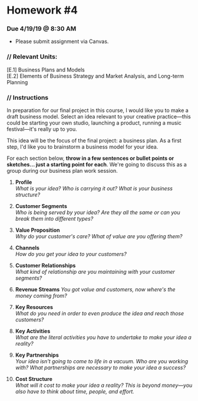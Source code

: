 # Homework #4

### Due 4/19/19 @ 8:30 AM
* Please submit assignment via Canvas.

### // Relevant Units:

[E.1]	Business Plans and Models  
[E.2]	Elements of Business Strategy and Market Analysis, and Long-term Planning  

### // Instructions
In preparation for our final project in this course, I would like you to make a draft business model. Select an idea relevant to your creative practice—this could be starting your own studio, launching a product, running a music festival—it's really up to you. 

This idea will be the focus of the final project: a business plan. As a first step, I'd like you to brainstorm a business model for your idea. 

For each section below, **throw in a few sentences or bullet points or sketches... just a starting point for each**. We're going to discuss this as a group during our business plan work session. 

1. **Profile**   
	*What is your idea? Who is carrying it out? What is your business structure?*


2. **Customer Segments**  
	*Who is being served by your idea? Are they all the same or can you break them into different types?*

3. **Value Proposition**   
	*Why do your customer's care? What of value are you offering them?*

4. **Channels**   
	*How do you get your idea to your customers?*

5. **Customer Relationships**   
	*What kind of relationship are you maintaining with your customer segments?*

6. **Revenue Streams**
	*You got value and customers, now where's the money coming from?*

7. **Key Resources**   
*What do you need in order to even produce the idea and reach those customers?*

8. **Key Activities**   
	*What are the literal activities you have to undertake to make your idea a reality?*
	
9. **Key Partnerships**   
*Your idea isn't going to come to life in a vacuum. Who are you working with? What partnerships are necessary to make your idea a success?*

10. **Cost Structure**   
	*What will it cost to make your idea a reality? This is beyond money—you also have to think about time, people, and effort.*